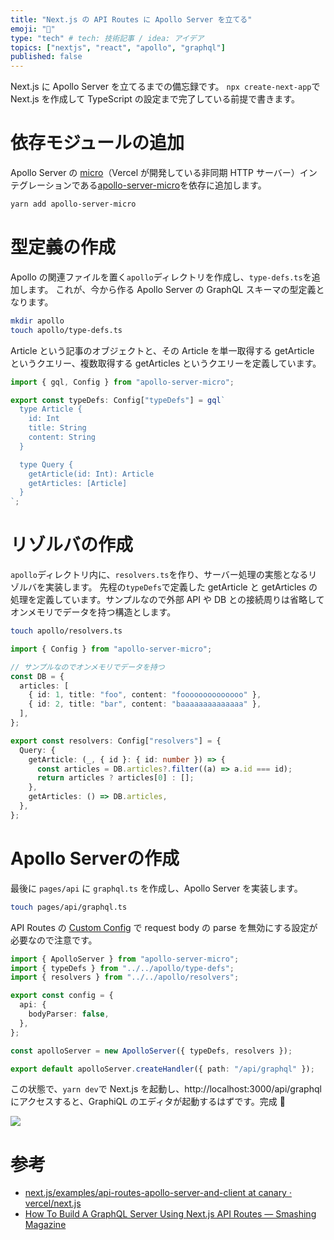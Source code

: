 ```yaml
---
title: "Next.js の API Routes に Apollo Server を立てる"
emoji: "💠"
type: "tech" # tech: 技術記事 / idea: アイデア
topics: ["nextjs", "react", "apollo", "graphql"]
published: false
---
```


Next.js に Apollo Server を立てるまでの備忘録です。
`npx create-next-app`で Next.js を作成して TypeScript の設定まで完了している前提で書きます。

# 依存モジュールの追加

Apollo Server の [micro](https://www.npmjs.com/package/micro)（Vercel が開発している非同期 HTTP サーバー）インテグレーションである[apollo-server-micro](https://github.com/apollographql/apollo-server/tree/main/packages/apollo-server-micro)を依存に追加します。

```bash
yarn add apollo-server-micro
```

# 型定義の作成

Apollo の関連ファイルを置く`apollo`ディレクトリを作成し、`type-defs.ts`を追加します。
これが、今から作る Apollo Server の GraphQL スキーマの型定義となります。

```bash
mkdir apollo
touch apollo/type-defs.ts
```

Article という記事のオブジェクトと、その Article を単一取得する getArticle というクエリー、複数取得する getArticles というクエリーを定義しています。

```ts:apollo/type-defs.ts
import { gql, Config } from "apollo-server-micro";

export const typeDefs: Config["typeDefs"] = gql`
  type Article {
    id: Int
    title: String
    content: String
  }

  type Query {
    getArticle(id: Int): Article
    getArticles: [Article]
  }
`;
```

# リゾルバの作成

`apollo`ディレクトリ内に、`resolvers.ts`を作り、サーバー処理の実態となるリゾルバを実装します。
先程の`typeDefs`で定義した getArticle と getArticles の処理を定義しています。サンプルなので外部 API や DB との接続周りは省略してオンメモリでデータを持つ構造とします。

```bash
touch apollo/resolvers.ts
```

```ts:graphql.ts
import { Config } from "apollo-server-micro";

// サンプルなのでオンメモリでデータを持つ
const DB = {
  articles: [
    { id: 1, title: "foo", content: "foooooooooooooo" },
    { id: 2, title: "bar", content: "baaaaaaaaaaaaaa" },
  ],
};

export const resolvers: Config["resolvers"] = {
  Query: {
    getArticle: (_, { id }: { id: number }) => {
      const articles = DB.articles?.filter((a) => a.id === id);
      return articles ? articles[0] : [];
    },
    getArticles: () => DB.articles,
  },
};
```

# Apollo Serverの作成

最後に `pages/api` に `graphql.ts` を作成し、Apollo Server を実装します。

```bash
touch pages/api/graphql.ts
```

API Routes の [Custom Config](https://nextjs.org/docs/api-routes/api-middlewares#custom-config) で request body の parse を無効にする設定が必要なので注意です。

```ts:graphql.ts
import { ApolloServer } from "apollo-server-micro";
import { typeDefs } from "../../apollo/type-defs";
import { resolvers } from "../../apollo/resolvers";

export const config = {
  api: {
    bodyParser: false,
  },
};

const apolloServer = new ApolloServer({ typeDefs, resolvers });

export default apolloServer.createHandler({ path: "/api/graphql" });

```

この状態で、`yarn dev`で Next.js を起動し、http://localhost:3000/api/graphql にアクセスすると、GraphiQL のエディタが起動するはずです。完成 🎉

![](https://i.gyazo.com/4e5ffb87c53a1e7b7aed5858f3f5db02.png)

# 参考

- [next.js/examples/api-routes-apollo-server-and-client at canary · vercel/next.js](https://github.com/vercel/next.js/tree/canary/examples/api-routes-apollo-server-and-client)
- [How To Build A GraphQL Server Using Next.js API Routes — Smashing Magazine](https://www.smashingmagazine.com/2020/10/graphql-server-next-javascript-api-routes/)